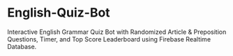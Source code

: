 # English-Quiz-Bot
Interactive English Grammar Quiz Bot with Randomized Article &amp; Preposition Questions, Timer, and Top Score Leaderboard using Firebase Realtime Database.
